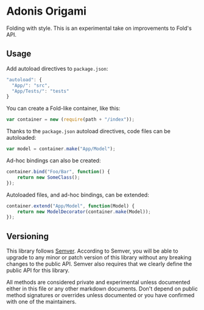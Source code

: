 # Adonis Origami

Folding with style. This is an experimental take on improvements to Fold's API.

## Usage

Add autoload directives to `package.json`:

```js
"autoload": {
  "App/": "src",
  "App/Tests/": "tests"
}
```

You can create a Fold-like container, like this:

```js
var container = new (require(path + "/index"));
```

Thanks to the `package.json` autoload directives, code files can be autoloaded:

```js
var model = container.make("App/Model");
```

Ad-hoc bindings can also be created:

```js
container.bind("Foo/Bar", function() {
    return new SomeClass();
});
```

Autoloaded files, and ad-hoc bindings, can be extended:

```js
container.extend("App/Model", function(Model) {
    return new ModelDecorator(container.make(Model));
});
```

## Versioning

This library follows [Semver](http://semver.org). According to Semver, you will be able to upgrade to any minor or patch version of this library without any breaking changes to the public API. Semver also requires that we clearly define the public API for this library.

All methods are considered private and experimental unless documented either in this file or any other markdown documents. Don't depend on public method signatures or overrides unless documented or you have confirmed with one of the maintainers.
